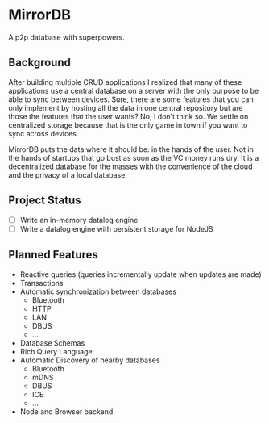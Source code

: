 # MirrorDB

A p2p database with superpowers.

## Background

After building multiple CRUD applications I realized that many of these applications use a central database on a server with the only purpose to be able to sync between devices. Sure, there are some features that you can only implement by hosting all the data in one central repository but are those the features that the user wants? No, I don't think so. We settle on centralized storage because that is the only game in town if you want to sync across devices.

MirrorDB puts the data where it should be: in the hands of the user. Not in the hands of startups that go bust as soon as the VC money runs dry. It is a decentralized database for the masses with the convenience of the cloud and the privacy of a local database.

## Project Status

- [ ] Write an in-memory datalog engine
- [ ] Write a datalog engine with persistent storage for NodeJS

## Planned Features

- Reactive queries (queries incrementally update when updates are made)
- Transactions
- Automatic synchronization between databases
  - Bluetooth
  - HTTP
  - LAN
  - DBUS
  - ...
- Database Schemas
- Rich Query Language
- Automatic Discovery of nearby databases
  - Bluetooth
  - mDNS
  - DBUS
  - ICE
  - ...
- Node and Browser backend
